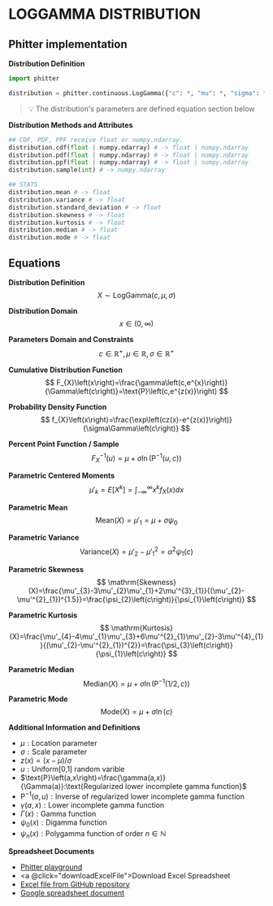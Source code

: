 # LOGGAMMA DISTRIBUTION

## Phitter implementation

**Distribution Definition**

```python
import phitter

distribution = phitter.continuous.LogGamma({"c": *, "mu": *, "sigma": *})
```

> 💡 The distribution's parameters are defined equation section below

**Distribution Methods and Attributes**

```python
## CDF, PDF, PPF receive float or numpy.ndarray.
distribution.cdf(float | numpy.ndarray) # -> float | numpy.ndarray
distribution.pdf(float | numpy.ndarray) # -> float | numpy.ndarray
distribution.ppf(float | numpy.ndarray) # -> float | numpy.ndarray
distribution.sample(int) # -> numpy.ndarray

## STATS
distribution.mean # -> float
distribution.variance # -> float
distribution.standard_deviation # -> float
distribution.skewness # -> float
distribution.kurtosis # -> float
distribution.median # -> float
distribution.mode # -> float
```

## Equations

**Distribution Definition**
$$ X\sim\mathrm{LogGamma}\left(c,\mu,\sigma\right) $$

**Distribution Domain**
$$ x\in\left(0,\infty\right) $$

**Parameters Domain and Constraints**
$$ c\in\mathbb{R}^{+}, \mu\in\mathbb{R}, \sigma\in\mathbb{R}^{+} $$

**Cumulative Distribution Function**
$$ F_{X}\left(x\right)=\frac{\gamma\left(c,e^{x}\right)}{\Gamma\left(c\right)}=\text{P}\left(c,e^{z(x)}\right) $$

**Probability Density Function**
$$ f_{X}\left(x\right)=\frac{\exp\left(cz(x)-e^{z(x)}\right)}{\sigma\Gamma\left(c\right)} $$

**Percent Point Function / Sample**
$$ F^{-1}_{X}\left(u\right)=\mu+\sigma\ln\left(\text{P}^{-1}\left(u,c\right)\right) $$

**Parametric Centered Moments**
$$ \mu'_{k}=E[X^k]=\int_{-\infty }^{\infty }x^{k}f_{X}\left(x\right)dx $$

**Parametric Mean**
$$ \mathrm{Mean}(X)=\mu'_{1}=\mu+\sigma\psi_{0} $$

**Parametric Variance**
$$ \mathrm{Variance}(X)=\mu'_{2}-\mu'^{2}_{1}=\alpha^{2}\psi_{1}\left(c\right) $$

**Parametric Skewness**
$$ \mathrm{Skewness}(X)=\frac{\mu'_{3}-3\mu'_{2}\mu'_{1}+2\mu'^{3}_{1}}{(\mu'_{2}-\mu'^{2}_{1})^{1.5}}=\frac{\psi_{2}\left(c\right)}{\psi_{1}\left(c\right)} $$

**Parametric Kurtosis**
$$ \mathrm{Kurtosis}(X)=\frac{\mu'_{4}-4\mu'_{1}\mu'_{3}+6\mu'^{2}_{1}\mu'_{2}-3\mu'^{4}_{1}}{(\mu'_{2}-\mu'^{2}_{1})^{2}}=\frac{\psi_{3}\left(c\right)}{\psi_{1}\left(c\right)} $$

**Parametric Median**
$$ \mathrm{Median}(X)=\mu+\sigma\ln\left(\text{P}^{-1}\left(1/2,c\right)\right) $$

**Parametric Mode**
$$ \mathrm{Mode}(X)=\mu+\sigma\ln(c) $$

**Additional Information and Definitions**
- $\mu:\text{Location parameter}$
- $\sigma:\text{Scale parameter}$
- $z\left(x\right)=\left(x-\mu\right)/\sigma$
- $u:\text{Uniform[0,1] random varible}$
- $\text{P}\left(a,x\right)=\frac{\gamma(a,x)}{\Gamma(a)}:\text{Regularized lower incomplete gamma function}$
- $\text{P}^{-1}\left(a,u\right):\text{Inverse of regularized lower incomplete gamma function}$
- $\gamma\left(a,x\right):\text{Lower incomplete gamma function}$
- $\Gamma\left(x\right):\text{Gamma function}$
- $\psi_{0}\left(x\right):\text{Digamma function}$
- $\psi_{n}\left(x\right):\text{Polygamma function of order }n\in\mathbb{N}$

**Spreadsheet Documents**

-   [Phitter playground](https://phitter.io/distributions/continuous/loggamma)
-   <a @click="downloadExcelFile">Download Excel Spreadsheet</a>
-   [Excel file from GitHub repository](https://github.com/phitterio/phitter-files/blob/main/continuous/loggamma.xlsx)
-   [Google spreadsheet document](https://docs.google.com/spreadsheets/d/1SXCmxXs7hkajo_W_qL-e0MJQEaUJqTpUno1nYGXxmxI)

<script setup>
const downloadExcelFile = function() {
    const fileId = "loggamma";
    const url = `https://raw.githubusercontent.com/phitterio/phitter-files/main/continuous/${fileId}.xlsx`;
    const link = document.createElement("a");
    link.href = url;
    link.setAttribute("download", `${fileId}.xlsx`);
    document.body.appendChild(link);
    link.click();
    document.body.removeChild(link);
};
</script>

<style module>
a {
  cursor: pointer;
}
</style>

    